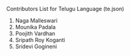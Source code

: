 Contributors List for Telugu Language (te.json)
1) Naga Malleswari
2) Mounika Padala
3) Poojith Vardhan
4) Sripath Roy Koganti
5) Sridevi Gogineni
